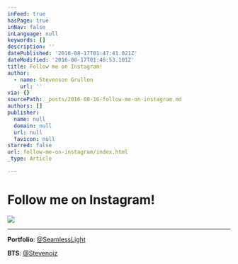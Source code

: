 ```yaml
---
inFeed: true
hasPage: true
inNav: false
inLanguage: null
keywords: []
description: ''
datePublished: '2016-08-17T01:47:41.021Z'
dateModified: '2016-08-17T01:46:53.101Z'
title: Follow me on Instagram!
author:
  - name: Stevenson Grullon
    url: ''
via: {}
sourcePath: _posts/2016-08-16-follow-me-on-instagram.md
authors: []
publisher:
  name: null
  domain: null
  url: null
  favicon: null
starred: false
url: follow-me-on-instagram/index.html
_type: Article

---
```

# Follow me on Instagram!
![](https://the-grid-user-content.s3-us-west-2.amazonaws.com/97038886-142b-4bc6-a871-f99cddbbf519.png)

****

**Portfolio**: [@SeamlessLight][0]

**BTS**: [@Stevenoiz][1]

[0]: instagram.com/seamlesslight
[1]: instagram.com/stevenoiz/